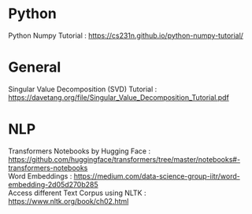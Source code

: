 # Python
Python Numpy Tutorial : https://cs231n.github.io/python-numpy-tutorial/ <br/>

# General
Singular Value Decomposition (SVD) Tutorial : https://davetang.org/file/Singular_Value_Decomposition_Tutorial.pdf <br/>

# NLP
Transformers Notebooks by Hugging Face : https://github.com/huggingface/transformers/tree/master/notebooks#-transformers-notebooks <br/>
Word Embeddings : https://medium.com/data-science-group-iitr/word-embedding-2d05d270b285 <br/>
Access different Text Corpus using NLTK : https://www.nltk.org/book/ch02.html <br/>